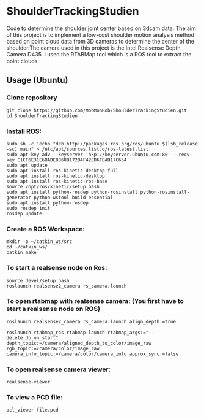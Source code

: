 # ShoulderTrackingStudien
Code to determine the shoulder joint center based on 3dcam data. The aim of this project is to implement a low-cost shoulder motion analysis method based on
point cloud data from 3D cameras to determine the center of the shoulder.The camera used in this project is the Intel Realsense Depth Camera D435. I used the
RTABMap tool which is a ROS tool to extract the point clouds.
## Usage (Ubuntu)
### Clone repository
```
git clone https://github.com/MobMonRob/ShoulderTrackingStudien.git
cd ShoulderTrackingStudien
```
### Install ROS:
```
sudo sh -c 'echo "deb http://packages.ros.org/ros/ubuntu $(lsb_release -sc) main" > /etc/apt/sources.list.d/ros-latest.list'
sudo apt-key adv --keyserver 'hkp://keyserver.ubuntu.com:80' --recv-key C1CF6E31E6BADE8868B172B4F42ED6FBAB17C654
sudo apt update
sudo apt install ros-kinetic-desktop-full
sudo apt install ros-kinetic-desktop
sudo apt install ros-kinetic-ros-base
source /opt/ros/kinetic/setup.bash
sudo apt install python-rosdep python-rosinstall python-rosinstall-generator python-wstool build-essential
sudo apt install python-rosdep
sudo rosdep init
rosdep update
```
### Create a ROS Workspace:
```
mkdir -p ~/catkin_ws/src
cd ~/catkin_ws/
catkin_make
```
### To start a realsense node on Ros:
```
source devel/setup.bash
roslaunch realsense2_camera rs_camera.launch
```
### To open rtabmap with realsense camera: (You first have to start a realsense node on ROS)
```
roslaunch realsense2_camera rs_camera.launch align_depth:=true

roslaunch rtabmap_ros rtabmap.launch rtabmap_args:="--delete_db_on_start" depth_topic:=/camera/aligned_depth_to_color/image_raw rgb_topic:=/camera/color/image_raw camera_info_topic:=/camera/color/camera_info approx_sync:=false
```
### To open realsense camera viewer:
```
realsense-viewer
```
### To view a PCD file:
```
pcl_viewer file.pcd
```
